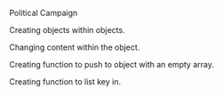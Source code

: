 Political Campaign

Creating objects within objects.

Changing content within the object.

Creating function to push to object with an empty array.

Creating function to list key in.
